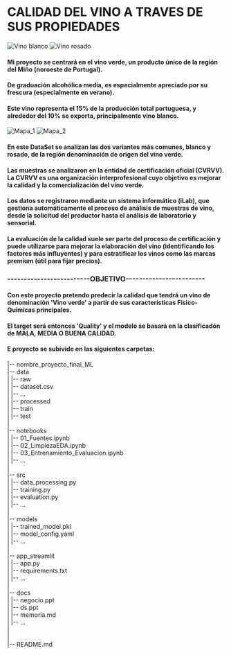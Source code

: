 # CALIDAD DEL VINO A TRAVES DE SUS PROPIEDADES

![Vino blanco](docs/vino-blanco-gatao.jpg)
![Vino rosado](docs/vino-rosado-gatao.jpg)

#### Mi proyecto se centrará en el vino verde, un producto único de la región del Miño (noroeste de Portugal).   

#### De graduación alcohólica media, es especialmente apreciado por su frescura (especialmente en verano).   

#### Este vino representa el 15% de la producción total portuguesa, y alrededor del 10% se exporta, principalmente vino blanco.   

![Mapa_1](docs/Mapa_1.png)
![Mapa_2](docs/Mapa_2.png)

#### En este DataSet se analizan las dos variantes más comunes, blanco y rosado, de la región denominación de origen del vino verde.   

#### Las muestras se analizaron en la entidad de certificación oficial (CVRVV). La CVRVV es una organización interprofesional cuyo objetivo es mejorar la calidad y la comercialización del vino verde.  

#### Los datos se registraron mediante un sistema informático (iLab), que gestiona automáticamente el proceso de análisis de muestras de vino, desde la solicitud del productor hasta el análisis de laboratorio y sensorial.    

#### La evaluación de la calidad suele ser parte del proceso de certificación y puede utilizarse para mejorar la elaboración del vino (identificando los factores más influyentes) y para estratificar los vinos como las marcas premium (útil para fijar precios).

### -------------------------OBJETIVO------------------------

#### Con este proyecto pretendo predecir la calidad que tendrá un vino de denominación 'Vino verde' a partir de sus características Fisico-Quimicas principales.

#### El target será entonces 'Quality' y el modelo se basará en la clasificadón de MALA, MEDIA O BUENA CALIDAD.

#### E proyecto se subivide en las siguientes carpetas:

|-- nombre_proyecto_final_ML  
    |-- data  
    |   |-- raw  
    |        |-- dataset.csv  
    |        |-- ...  
    |   |-- processed  
    |   |-- train  
    |   |-- test  
    |  
    |-- notebooks  
    |   |-- 01_Fuentes.ipynb  
    |   |-- 02_LimpiezaEDA.ipynb  
    |   |-- 03_Entrenamiento_Evaluacion.ipynb  
    |   |-- ...  
    |  
    |-- src  
    |   |-- data_processing.py  
    |   |-- training.py  
    |   |-- evaluation.py  
    |   |-- ...  
    |  
    |-- models  
    |   |-- trained_model.pkl  
    |   |-- model_config.yaml  
    |   |-- ...  
    |  
    |-- app_streamlit  
    |   |-- app.py  
    |   |-- requirements.txt  
    |   |-- ...  
    |  
    |-- docs  
    |   |-- negocio.ppt  
    |   |-- ds.ppt  
    |   |-- memoria.md  
    |   |-- ...  
    |  
    |  
    |-- README.md  
